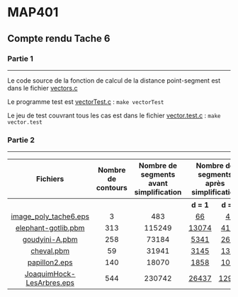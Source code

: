 # MAP401
## Compte rendu Tache 6

### Partie 1
___
Le code source de la fonction  de calcul de la distance 
point-segment est dans le fichier [vectors.c](vectors.c)

Le programme test est [vectorTest.c](vectorTest.c) :
`make vectorTest`

Le jeu de test couvrant tous les cas est dans le fichier 
[vector.test.c](vector.test.c) :
`make vector.test`

### Partie 2
___

<table>
    <tr>
        <th>Fichiers</th>
        <th>Nombre de contours</th>
        <th>Nombre de segments avant simplification</th>
        <th colspan="2">Nombre de segments après simplification</th>
    </tr>
    <tr>
        <th></th>
        <th></th>
        <th></th>
        <th>d = 1</th>
        <th>d = 2</th>
    </tr>
    <tr align="center">
        <td><a href="img/image_poly_tache6.pbm">image_poly_tache6.eps</a></td>
        <td>3</td>
        <td>483</td>
        <td><a href="img/image_poly_tache6_d1.eps">66</a></td>
        <td><a href="img/image_poly_tache6_d2.eps">44</a></td>
    </tr>    
    <tr align="center">
        <td><a href="img/elephant-gotlib.pbm">elephant-gotlib.pbm</a></td>
        <td>313</td>
        <td>115249</td>
        <td><a href="img/elephant-gotlib_d1.eps">13074</a></td>
        <td><a href="img/elephant-gotlib_d2.eps">4137</a></td>
    </tr>   
     <tr align="center">
        <td><a href="img/goudyini-A.pbm">goudyini-A.pbm</a></td>
        <td>258</td>
        <td>73184</td>
        <td><a href="img/goudyini-A_d1.eps">5341</a></td>
        <td><a href="img/goudyini-A_d2.eps">2664</a></td>
    </tr>  
      <tr align="center">
        <td><a href="img/cheval.pbm">cheval.pbm</a></td>
        <td>59</td>
        <td>31941</td>
        <td><a href="img/cheval_d1.eps">3145</a></td>
        <td><a href="img/cheval_d2.eps">1380</a></td>
    </tr>   
     <tr align="center">
        <td><a href="img/papillon2_d2.eps">papillon2.eps</a></td>
        <td>140</td>
        <td>18070</td>
        <td><a href="img/papillon2_d1.eps">1858</a></td>
        <td><a href="img/papillon2_d2.eps">1016</a></td>
    </tr>
         <tr align="center">
            <td><a href="img/JoaquimHock-LesArbres_d2.eps">JoaquimHock-LesArbres.eps</a></td>
            <td>544</td>
            <td>230742</td>
            <td><a href="img/JoaquimHock-LesArbres_d1.eps">26437</a></td>
            <td><a href="img/JoaquimHock-LesArbres_d2.eps">12947</a></td>
        </tr>
</table>​
